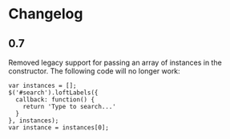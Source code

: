 # Changelog

## 0.7
Removed legacy support for passing an array of instances in the constructor.  The following code will no longer work:

    var instances = [];
    $('#search').loftLabels({
      callback: function() {
        return 'Type to search...'
      }
    }, instances);
    var instance = instances[0];

